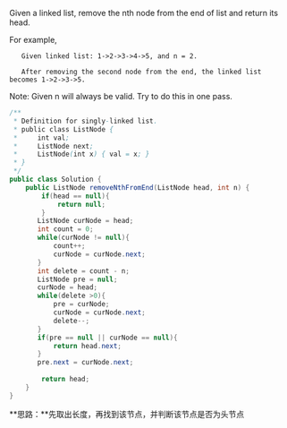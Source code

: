 Given a linked list, remove the nth node from the end of list and return its head.

For example,
```
   Given linked list: 1->2->3->4->5, and n = 2.

   After removing the second node from the end, the linked list becomes 1->2->3->5.
```
Note:
Given n will always be valid.
Try to do this in one pass.

```java
/**
 * Definition for singly-linked list.
 * public class ListNode {
 *     int val;
 *     ListNode next;
 *     ListNode(int x) { val = x; }
 * }
 */
public class Solution {
    public ListNode removeNthFromEnd(ListNode head, int n) {
        if(head == null){
        	return null;
        }
       ListNode curNode = head; 
       int count = 0;
       while(curNode != null){
    	   count++;
    	   curNode = curNode.next;
       }
       int delete = count - n;
       ListNode pre = null;
       curNode = head;
       while(delete >0){
    	   pre = curNode;
    	   curNode = curNode.next;
    	   delete--;
       }
       if(pre == null || curNode == null){
    	   return head.next;
       }
       pre.next = curNode.next;
    
        return head;
    }
}
```
**思路：**先取出长度，再找到该节点，并判断该节点是否为头节点
